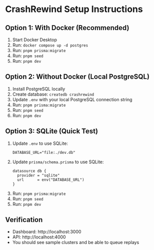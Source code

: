 # CrashRewind Setup Instructions

## Option 1: With Docker (Recommended)

1. Start Docker Desktop
2. Run: `docker compose up -d postgres`
3. Run: `pnpm prisma:migrate`
4. Run: `pnpm seed`
5. Run: `pnpm dev`

## Option 2: Without Docker (Local PostgreSQL)

1. Install PostgreSQL locally
2. Create database: `createdb crashrewind`
3. Update `.env` with your local PostgreSQL connection string
4. Run: `pnpm prisma:migrate`
5. Run: `pnpm seed`
6. Run: `pnpm dev`

## Option 3: SQLite (Quick Test)

1. Update `.env` to use SQLite:
   ```
   DATABASE_URL="file:./dev.db"
   ```
2. Update `prisma/schema.prisma` to use SQLite:
   ```
   datasource db {
     provider = "sqlite"
     url      = env("DATABASE_URL")
   }
   ```
3. Run: `pnpm prisma:migrate`
4. Run: `pnpm seed`
5. Run: `pnpm dev`

## Verification

- Dashboard: http://localhost:3000
- API: http://localhost:4000
- You should see sample clusters and be able to queue replays
